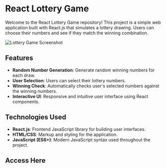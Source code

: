 # React Lottery Game

Welcome to the React Lottery Game repository! This project is a simple web application built with React.js that simulates a lottery drawing. Users can choose their numbers and see if they match the winning combination.

![Lottery Game Screenshot](./images/lottery-game-screenshot.png)

## Features

- **Random Number Generation**: Generate random winning numbers for each draw.
- **User Selection**: Users can select their lottery numbers.
- **Winning Check**: Automatically checks user's selected numbers against the winning numbers.
- **Interactive UI**: Responsive and intuitive user interface using React components.

## Technologies Used

- **React.js**: Frontend JavaScript library for building user interfaces.
- **HTML/CSS**: Markup and styling for the application.
- **JavaScript (ES6+)**: Modern JavaScript syntax used throughout the project.

## Access Here


